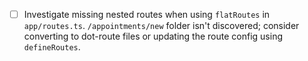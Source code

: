 - [ ] Investigate missing nested routes when using `flatRoutes` in `app/routes.ts`.
      `/appointments/new` folder isn't discovered; consider converting to dot-route files or updating the route config using `defineRoutes`.
